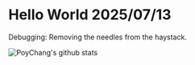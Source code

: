 # Hello World 2025/07/13

Debugging: Removing the needles from the haystack.

![PoyChang's github stats](https://github-readme-stats.vercel.app/api?username=poychang&show_icons=true&theme=dracula)

